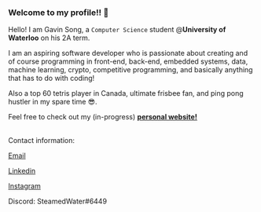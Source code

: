 ### Welcome to my profile!! 👋

Hello! I am Gavin Song, a ```Computer Science``` student @**University of Waterloo** on his 2A term.

I am an aspiring software developer who is passionate about creating and of course programming in front-end, back-end, embedded systems, data, machine learning, crypto, competitive programming, and basically anything that has to do with coding! 

Also a top 60 tetris player in Canada, ultimate frisbee fan, and ping pong hustler in my spare time 😎.

Feel free to check out my (in-progress) <a href="https://gavin-st.github.io/personal-website/"><u><b>personal website!</b></u></a><br><br>

Contact information:

<a href="mailto:gavins1237@gmail.com">Email</a> 
  
<a href="https://www.linkedin.com/in/gavin-song/">Linkedin</a> 

<a href="https://www.instagram.com/avin_g__/">Instagram</a> 

Discord: SteamedWater#6449



